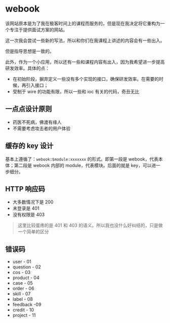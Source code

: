 # webook

该网站原本是为了我在极客时间上的课程而服务的，但是现在我决定将它重构为一个专注于提供面试方案的网站。

这一次我会尝试一些新的写法，所以和你们在我课程上讲述的内容会有一些出入。

但是指导思想是一致的。

此外，作为一个小应用，所以还有一些和课程内容有出入，因为我希望进一步提高研发效率。具体的点：
- 在初始阶段，摒弃定义一些没有多个实现的接口，确保研发效率。在需要的时候，再引入接口；
- 受制于 wire 的功能有限，所以一些和 ioc 有关的代码，奇丑无比

## 一点点设计原则
- 药医不死病，佛渡有缘人
- 不需要考虑攻击者的用户体验

## 缓存的 key 设计
基本上遵循了：`webook:$module:xxxxxxx` 的形式。即第一段是 webook，代表本体；第二段是 webook 内部的 module，代表模块。后面的就是 key，可以进一步细分。

## HTTP 响应码
- 大多数情况下是 200
- 未登录是 401
- 没有权限是 403

> 这里比较蛋疼的是 401 和 403 的语义。所以我也没什么好纠结的，只是做一个简单的区分

## 错误码
- user - 01
- question - 02
- cos - 03
- product - 04
- case - 05
- order - 06
- skill - 07
- label - 08
- feedback -09
- credit - 10
- project - 11

